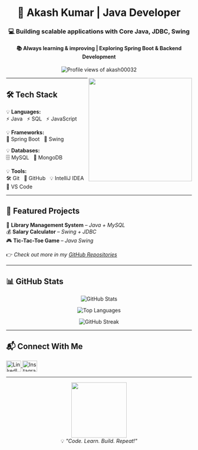 <h1 align="center">🚀 Akash Kumar | Java Developer</h1>
<h3 align="center">💻 Building scalable applications with Core Java, JDBC, Swing</h3>
<h4 align="center">📚 Always learning & improving | Exploring Spring Boot & Backend Development</h4>

<p align="center">
  <img src="https://komarev.com/ghpvc/?username=akash00032&label=Profile%20views&color=0e75b6&style=flat" alt="Profile views of akash00032" />
</p>

<img align="right" src="https://media.giphy.com/media/qgQUggAC3Pfv687qPC/giphy.gif" width="280"/>

---

## 🛠 Tech Stack
💡 **Languages:**  
⚡ Java &nbsp; ⚡ SQL &nbsp; ⚡ JavaScript  

💡 **Frameworks:**  
🚀 Spring Boot &nbsp; 🎨 Swing  

💡 **Databases:**  
🗄️ MySQL &nbsp; 🍃 MongoDB  

💡 **Tools:**  
🛠️ Git &nbsp; 🐙 GitHub &nbsp; 💡 IntelliJ IDEA &nbsp; 📝 VS Code  

---

## 📌 Featured Projects
🚀 **Library Management System** – *Java + MySQL*  
💰 **Salary Calculator** – *Swing + JDBC*  
🎮 **Tic-Tac-Toe Game** – *Java Swing*  

👉 *Check out more in my [GitHub Repositories](https://github.com/akash00032?tab=repositories)*

---

## 📊 GitHub Stats
<p align="center">
  <img src="https://github-readme-stats.vercel.app/api?username=akash00032&show_icons=true&theme=github_dark&locale=en" alt="GitHub Stats" />
</p>
<p align="center">
  <img src="https://github-readme-stats.vercel.app/api/top-langs?username=akash00032&show_icons=true&layout=compact&theme=github_dark" alt="Top Languages" />
</p>
<p align="center">
  <img src="https://github-readme-streak-stats.herokuapp.com/?user=akash00032&theme=github-dark-blue" alt="GitHub Streak" />
</p>

---

## 📬 Connect With Me
<p align="left">
  <a href="https://www.linkedin.com/in/aakash-kumar-479a781b7" target="blank">
    <img align="center" src="https://raw.githubusercontent.com/rahuldkjain/github-profile-readme-generator/master/src/images/icons/Social/linked-in-alt.svg" alt="LinkedIn - Akash Kumar" height="30" width="40" />
  </a>
  <a href="https://www.instagram.com/chauhan_akki" target="blank">
    <img align="center" src="https://raw.githubusercontent.com/rahuldkjain/github-profile-readme-generator/master/src/images/icons/Social/instagram.svg" alt="Instagram - chauhan_akki" height="30" width="40" />
  </a>
</p>

---

<p align="center">
  <img src="https://media.giphy.com/media/13HgwGsXF0aiGY/giphy.gif" width="150" /><br>
  💡 <i>"Code. Learn. Build. Repeat!"</i>
</p>
